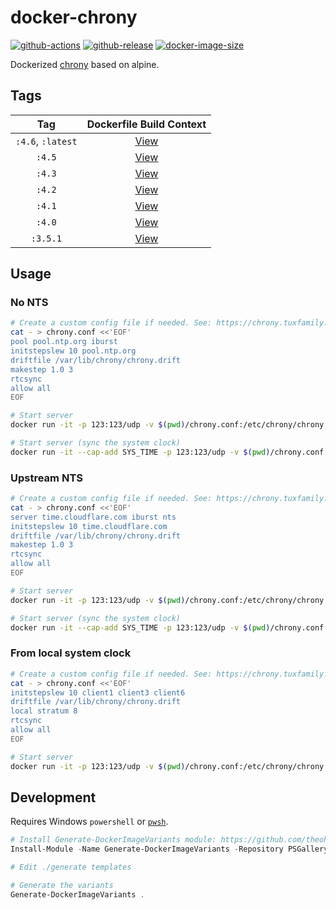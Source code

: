 # docker-chrony

[![github-actions](https://github.com/theohbrothers/docker-chrony/actions/workflows/ci-master-pr.yml/badge.svg?branch=master)](https://github.com/theohbrothers/docker-chrony/actions/workflows/ci-master-pr.yml)
[![github-release](https://img.shields.io/github/v/release/theohbrothers/docker-chrony?style=flat-square)](https://github.com/theohbrothers/docker-chrony/releases/)
[![docker-image-size](https://img.shields.io/docker/image-size/theohbrothers/docker-chrony/latest)](https://hub.docker.com/r/theohbrothers/docker-chrony)

Dockerized [chrony](https://chrony.tuxfamily.org/) based on alpine.

## Tags

| Tag | Dockerfile Build Context |
|:-------:|:---------:|
| `:4.6`, `:latest` | [View](variants/4.6) |
| `:4.5` | [View](variants/4.5) |
| `:4.3` | [View](variants/4.3) |
| `:4.2` | [View](variants/4.2) |
| `:4.1` | [View](variants/4.1) |
| `:4.0` | [View](variants/4.0) |
| `:3.5.1` | [View](variants/3.5.1) |

## Usage

### No NTS

```sh
# Create a custom config file if needed. See: https://chrony.tuxfamily.org/doc/v4.0/chrony.conf.html#examples
cat - > chrony.conf <<'EOF'
pool pool.ntp.org iburst
initstepslew 10 pool.ntp.org
driftfile /var/lib/chrony/chrony.drift
makestep 1.0 3
rtcsync
allow all
EOF

# Start server
docker run -it -p 123:123/udp -v $(pwd)/chrony.conf:/etc/chrony/chrony.conf:ro theohbrothers/docker-chrony:v4.2

# Start server (sync the system clock)
docker run -it --cap-add SYS_TIME -p 123:123/udp -v $(pwd)/chrony.conf:/etc/chrony/chrony.conf:ro theohbrothers/docker-chrony:v4.2 -d
```

### Upstream NTS

```sh
# Create a custom config file if needed. See: https://chrony.tuxfamily.org/doc/v4.0/chrony.conf.html#examples
cat - > chrony.conf <<'EOF'
server time.cloudflare.com iburst nts
initstepslew 10 time.cloudflare.com
driftfile /var/lib/chrony/chrony.drift
makestep 1.0 3
rtcsync
allow all
EOF

# Start server
docker run -it -p 123:123/udp -v $(pwd)/chrony.conf:/etc/chrony/chrony.conf:ro theohbrothers/docker-chrony:v4.2

# Start server (sync the system clock)
docker run -it --cap-add SYS_TIME -p 123:123/udp -v $(pwd)/chrony.conf:/etc/chrony/chrony.conf:ro theohbrothers/docker-chrony:v4.2 -d
```

### From local system clock

```sh
# Create a custom config file if needed. See: https://chrony.tuxfamily.org/doc/v4.0/chrony.conf.html#examples
cat - > chrony.conf <<'EOF'
initstepslew 10 client1 client3 client6
driftfile /var/lib/chrony/chrony.drift
local stratum 8
rtcsync
allow all
EOF

# Start server
docker run -it -p 123:123/udp -v $(pwd)/chrony.conf:/etc/chrony/chrony.conf:ro theohbrothers/docker-chrony:v4.2
```

## Development

Requires Windows `powershell` or [`pwsh`](https://github.com/PowerShell/PowerShell).

```powershell
# Install Generate-DockerImageVariants module: https://github.com/theohbrothers/Generate-DockerImageVariants
Install-Module -Name Generate-DockerImageVariants -Repository PSGallery -Scope CurrentUser -Force -Verbose

# Edit ./generate templates

# Generate the variants
Generate-DockerImageVariants .
```
